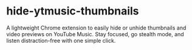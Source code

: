 # hide-ytmusic-thumbnails
A lightweight Chrome extension to easily hide or unhide thumbnails and video previews on YouTube Music. Stay focused, go stealth mode, and listen distraction-free with one simple click.
